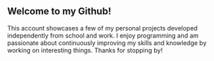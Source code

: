 ## Welcome to my Github!
This account showcases a few of my personal projects developed independently from school and work. I enjoy programming and am passionate about continuously improving my skills and knowledge by working on interesting things. Thanks for stopping by!
